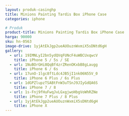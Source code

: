 ```yaml
---
layout: produk-casinghp
title: Minions Painting Tardis Box iPhone Case
categories: iphone

# Produk
product-title: Minions Painting Tardis Box iPhone Case
harga: 90000
sku: hn-0563
image-drive: 1yjAtEkJgp2ueAUOuznWxmiX5sDNtd6gH
gallery:
  - url: 19IMNLyI2bn5ydQVqFUNcF4uWBCUxqwcV
    title: iPhone 5 / 5s / SE
  - url: 1NuBOrGHi8QqBf4zrZRenOKxbB8gLaugg
    title: iPhone 6 / 6s
  - url: 17unO-1lgc8ftLdc4JB5jI1nk06N55V_0
    title: iPhone 6 Plus / 6s Plus
  - url: 1dGPZlupzTSABtFnW3uTSnJ9JIyGdQA6S
    title: iPhone 7 / 8
  - url: 1s-Fnj9fHuFwqJvLGxgjwoHbgVoWhRZNe
    title: iPhone 7 Plus / 8 Plus
  - url: 1yjAtEkJgp2ueAUOuznWxmiX5sDNtd6gH
    title: iPhone X
---
```


